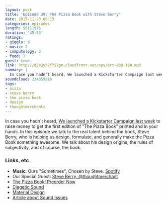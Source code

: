 ```yaml
---
layout: post
title: 'Episode 39: The Pizza Book with Steve Berry'
date: 2015-11-23 08:15
categories: episodes
length: 55111975
duration: '45:53'
ratings:
- giggle: 8
- music: 2
- computology: 2
- food: 7
guest: true
link: http://d5e3yh7f757go.cloudfront.net/eps/brt-039-160.mp3
summary: |
  In case you hadn't heard, We launched a Kickstarter Campaign last week to raise money to get the first edition of "The Pizza Book" printed and in your hands. In this episode we talk to the real talent behind the book, Steve Berry, who is helping us design, formulate, and generally make the Pizza Book something awesome. We talk about his design origins, the rules of subjectivity, and of course, the book.
soundcloud: 234359816
tags:
- pizza
- steve berry
- the pizza book
- design
- thoughtmerchants
---
```

In case you hadn't heard, [We launched a Kickstarter Campaign last week](http://beatsryetypes.com/pizza) to raise money to get the first edition of "The Pizza Book" printed and in your hands. In this episode we talk to the real talent behind the book, Steve Berry, who is helping us design, formulate, and generally make the Pizza Book something awesome. We talk about his design origins, the rules of subjectivity, and of course, the book.
<!-- more -->

### Links, etc

* <strong>Music</strong>: Ours "Sometimes", Chosen by Steve. [Spotify](https://open.spotify.com/track/2ui08pG6XpoX4Cu198ZPGq)
* Our Special Guest: [Steve Berry, @thoughtmerchant](https://twitter.com/thoughtmerchant)
* [The Pizza Book! Preorder Now](http://beatsryetypes.com/pizza)
* [Diegetic Sound](http://filmsound.org/terminology/diegetic.htm)
* [Material Design](https://www.google.com/design/spec/material-design/introduction.html)
* [Article about Sound Issues](http://www.theonion.com/article/podcaster-makes-solemn-promise-improve-sound-quali-51660)

